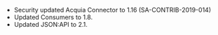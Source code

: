 * Security updated Acquia Connector to 1.16 (SA-CONTRIB-2019-014)
* Updated Consumers to 1.8.
* Updated JSON:API to 2.1.
